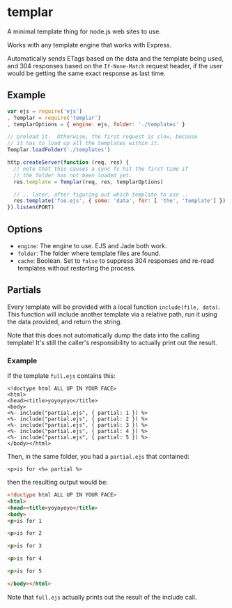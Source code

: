 # templar

A minimal template thing for node.js web sites to use.

Works with any template engine that works with Express.

Automatically sends ETags based on the data and the template being used,
and 304 responses based on the `If-None-Match` request header, if the
user would be getting the same exact response as last time.

## Example

```javascript
var ejs = require('ejs')
, Templar = require('templar')
, templarOptions = { engine: ejs, folder: './templates' }

// preload it.  Otherwise, the first request is slow, because
// it has to load up all the templates within it.
Templar.loadFolder('./templates')

http.createServer(function (req, res) {
  // note that this causes a sync fs hit the first time if
  // the folder has not been loaded yet.
  res.template = Templar(req, res, templarOptions)

  // .. later, after figuring out which template to use ..
  res.template('foo.ejs', { some: 'data', for: [ 'the', 'template'] })
}).listen(PORT)
```

## Options

* `engine`: The engine to use.  EJS and Jade both work.
* `folder`: The folder where template files are found.
* `cache`: Boolean. Set to `false` to suppress 304 responses and
  re-read templates without restarting the process.

## Partials

Every template will be provided with a local function
`include(file, data)`.  This function will include another template via
a relative path, run it using the data provided, and return the string.

Note that this does not automatically dump the data into the calling
template!  It's still the caller's responsibility to actually print out
the result.

### Example

If the template `full.ejs` contains this:

```ejs
<!doctype html ALL UP IN YOUR FACE>
<html>
<head><title>yoyoyoyo</title>
<body>
<%- include("partial.ejs", { partial: 1 }) %>
<%- include("partial.ejs", { partial: 2 }) %>
<%- include("partial.ejs", { partial: 3 }) %>
<%- include("partial.ejs", { partial: 4 }) %>
<%- include("partial.ejs", { partial: 5 }) %>
</body></html>
```

Then, in the same folder, you had a `partial.ejs` that contained:

```ejs
<p>is for <%= partial %>
```

then the resulting output would be:

```html
<!doctype html ALL UP IN YOUR FACE>
<html>
<head><title>yoyoyoyo</title>
<body>
<p>is for 1

<p>is for 2

<p>is for 3

<p>is for 4

<p>is for 5

</body></html>
```

Note that `full.ejs` actually prints out the result of the include call.
